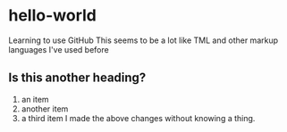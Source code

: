 # hello-world
Learning to use GitHub
This seems to be a lot like TML and other 
markup languages I've used before
## Is this another heading?
1. an item
2. another item
3. a third item
I made the above changes without knowing a thing.
